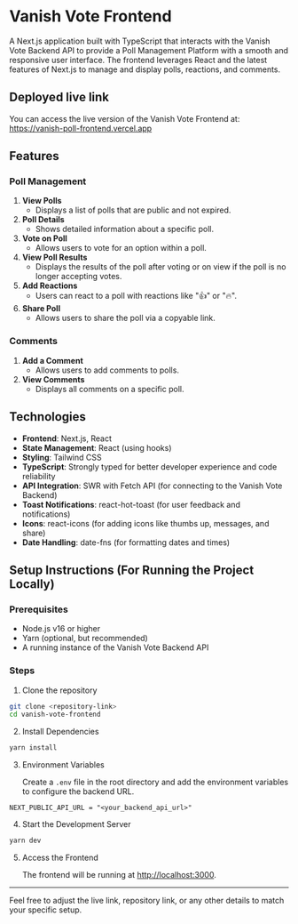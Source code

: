 # Vanish Vote Frontend

A Next.js application built with TypeScript that interacts with the Vanish Vote Backend API to provide a Poll Management Platform with a smooth and responsive user interface. The frontend leverages React and the latest features of Next.js to manage and display polls, reactions, and comments.

## Deployed live link

You can access the live version of the Vanish Vote Frontend at: https://vanish-poll-frontend.vercel.app

## Features

### Poll Management

1. **View Polls**
   - Displays a list of polls that are public and not expired.
2. **Poll Details**
   - Shows detailed information about a specific poll.
3. **Vote on Poll**
   - Allows users to vote for an option within a poll.
4. **View Poll Results**
   - Displays the results of the poll after voting or on view if the poll is no longer accepting votes.
5. **Add Reactions**
   - Users can react to a poll with reactions like "👍" or "🔥".
6. **Share Poll**
   - Allows users to share the poll via a copyable link.

### Comments

1. **Add a Comment**
   - Allows users to add comments to polls.
2. **View Comments**
   - Displays all comments on a specific poll.

## Technologies

- **Frontend**: Next.js, React
- **State Management**: React (using hooks)
- **Styling**: Tailwind CSS
- **TypeScript**: Strongly typed for better developer experience and code reliability
- **API Integration**: SWR with Fetch API (for connecting to the Vanish Vote Backend)
- **Toast Notifications**: react-hot-toast (for user feedback and notifications)
- **Icons**: react-icons (for adding icons like thumbs up, messages, and share)
- **Date Handling**: date-fns (for formatting dates and times)

## Setup Instructions (For Running the Project Locally)

### Prerequisites

- Node.js v16 or higher
- Yarn (optional, but recommended)
- A running instance of the Vanish Vote Backend API

### Steps

1. Clone the repository

```bash
git clone <repository-link>
cd vanish-vote-frontend
```

2. Install Dependencies

```bash
yarn install
```

3. Environment Variables

   Create a `.env` file in the root directory and add the environment variables to configure the backend URL.

```env
NEXT_PUBLIC_API_URL = "<your_backend_api_url>"
```

4. Start the Development Server

```bash
yarn dev
```

5. Access the Frontend

   The frontend will be running at [http://localhost:3000](http://localhost:3000).

---

Feel free to adjust the live link, repository link, or any other details to match your specific setup.

